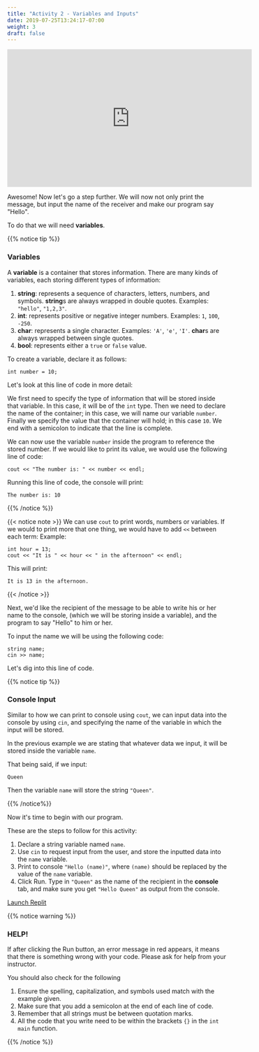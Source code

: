 ```yaml
---
title: "Activity 2 - Variables and Inputs"
date: 2019-07-25T13:24:17-07:00
weight: 3
draft: false
---
```


<p style="text-align: center;"><iframe width="560" height="315" src="https://www.youtube.com/embed/umCdJDmdf3s" title="YouTube video player" frameborder="0" allow="accelerometer; autoplay; clipboard-write; encrypted-media; gyroscope; picture-in-picture" allowfullscreen></iframe></p>

Awesome! Now let's go a step further. We will now not only print the message, but input the name of the receiver and make our program say "Hello".

To do that we will need **variables**.


{{% notice tip %}}

### Variables

A **variable** is a container that stores information. There are many kinds of variables, each storing different types of information:

1. **string**: represents a sequence of characters, letters, numbers, and symbols. **string**s are always wrapped in double quotes. Examples: `"hello"`, `"1,2,3"`.
2. **int**: represents positive or negative integer numbers. Examples: `1`, `100`, `-250`.
3. **char**: represents a single character. Examples: `'A'`, `'e'`, `'I'`. **char**s are always wrapped between single quotes.
4. **bool**: represents either a `true` or `false` value.

To create a variable, declare it as follows:

```
int number = 10;
```
Let's look at this line of code in more detail:

We first need to specify the type of information that will be stored inside that variable. In this case, it will be of the `int` type. Then we need to declare the name of the container; in this case, we will name our variable `number`. Finally we specify the value that the container will hold; in this case `10`. We end with a semicolon to indicate that the line is complete.

We can now use the variable `number` inside the program to reference the stored number.  If we would like to print its value, we would use the following line of code:

```
cout << "The number is: " << number << endl;
```
 
Running this line of code, the console will print:

```
The number is: 10
```
{{% /notice %}}

{{< notice note >}}
We can use `cout` to print words, numbers or variables. If we would to print more that one thing, we would have to add `<<` between each term:
Example: 
```
int hour = 13;
cout << "It is " << hour << " in the afternoon" << endl;
```
This will print:
```
It is 13 in the afternoon.
```
{{< /notice >}}

Next, we'd like the recipient of the message to be able to write his or her name to the console, (which we will be storing inside a variable), and the program to say "Hello" to him or her.

To input the name we will be using the following code:
```
string name;
cin >> name;
```
Let's dig into this line of code.

{{% notice tip %}}

### Console Input

Similar to how we can print to console using `cout`, we can input data into the console by using `cin`, and specifying the name of the variable in which the input will be stored.

In the previous example we are stating that whatever data we input, it will be stored inside the variable `name`.

That being said, if we input:
```
Queen
```
Then the variable `name` will store the string `"Queen"`.

{{% /notice%}}

Now it's time to begin with our program.

These are the steps to follow for this activity:

1. Declare a string variable named `name`.
2. Use `cin` to request input from the user, and store the inputted data into the `name` variable.
3. Print to console `"Hello (name)"`, where `(name)` should be replaced by the value of the `name` variable.
4. Click Run. Type in `"Queen"` as the name of the recipient in the **console** tab, and make sure you get `"Hello Queen"` as output from the console.


<a class="my-2 mx-4 btn btn-info" href="https://replit.com/@nuevofoundation/activity-2-english" target="_blank">Launch Replit</a>

{{% notice warning %}}

### HELP!

If after clicking the Run button, an error message in red appears, it means that there is something wrong with your code. Please ask for help from your instructor.

You should also check for the following
1. Ensure the spelling, capitalization, and symbols used match with the example given.
2. Make sure that you add a semicolon at the end of each line of code. 
3. Remember that all strings must be between quotation marks.
4. All the code that you write need to be within the brackets `{}` in the `int main` function.

{{% /notice %}}


